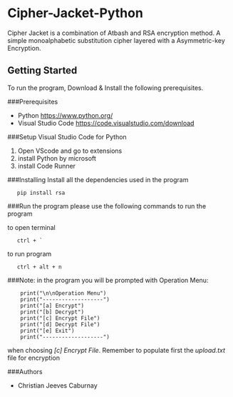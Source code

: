 # Cipher-Jacket-Python
Cipher Jacket is a combination of Atbash and RSA encryption method. A simple monoalphabetic substitution cipher layered with a Asymmetric-key Encryption. 

## Getting Started
To run the program, Download & Install the following prerequisites.

###Prerequisites
 - Python
      https://www.python.org/
 - Visual Studio Code
      https://code.visualstudio.com/download
      
###Setup Visual Studio Code for Python
1. Open VScode and go to extensions
2. install Python by microsoft
3. install Code Runner

###Installing
Install all the dependencies used in the program
```
   pip install rsa
```

###Run the program
please use the following commands to run the program

to open terminal
```
   ctrl + `
```

to run program
```
   ctrl + alt + n
```


###Note:
in the program you will be prompted with Operation Menu:
```
    print("\n\nOperation Menu")
    print("-------------------")
    print("[a] Encrypt")
    print("[b] Decrypt")
    print("[c] Encrypt File")
    print("[d] Decrypt File")
    print("[e] Exit")
    print("-------------------")
```
when choosing *[c] Encrypt File*. Remember to populate first the *upload.txt* file for encryption


###Authors
 - Christian Jeeves Caburnay
